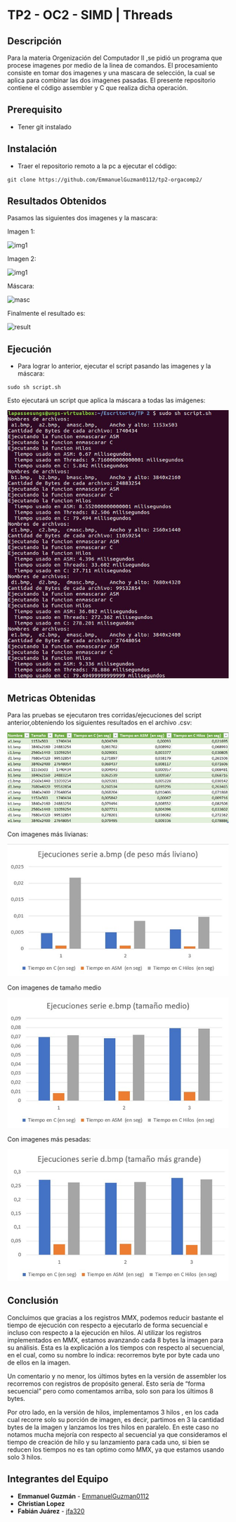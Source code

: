 # TP2 - OC2 - SIMD | Threads

## Descripción

Para la materia Orgenización del Computador II ,se pidió un programa que procese imagenes por medio de la linea de comandos. El procesamiento consiste en tomar dos imagenes y una mascara de selección, la cual se aplica para combinar las dos imagenes pasadas.
El presente repositorio contiene el código assembler y C que realiza dicha operación.


## Prerequisito
* Tener git instalado

## Instalación

* Traer el repositorio remoto a la pc a ejecutar el código:

```
git clone https://github.com/EmmanuelGuzman0112/tp2-orgacomp2/
```

## Resultados Obtenidos

Pasamos las siguientes dos imagenes y la mascara:

Imagen 1:

![img1](e1.bmp)


Imagen 2:

![img1](e2.bmp)


Máscara:

![masc](emasc.bmp)


Finalmente el resultado es:

![result](Resultados/_salida_asm.bmp)

## Ejecución
* Para lograr lo anterior, ejecutar el script pasando las imagenes y la máscara:
 
```
sudo sh script.sh
```
Esto ejecutará un script que aplica la máscara a todas las imágenes:

![ejecucion](Resultados/Screen_ejecucion.jpg)

## Metricas Obtenidas

Para las pruebas se ejecutaron tres corridas/ejecuciones del script anterior,obteniendo los siguientes resultados en el archivo .csv:

![result](Resultados/Tabla.jpg)

Con imagenes más livianas:

![result](/Resultados/Grafico_serie_A.jpg)


Con imagenes de tamaño medio

![result](Resultados/Grafico_serie_E.jpg)

Con imagenes más pesadas:

![result](Resultados/Grafico_serie_D.jpg)

## Conclusión

Concluimos que gracias a los registros MMX, podemos reducir bastante el tiempo de ejecución con respecto a ejecutarlo de forma secuencial e incluso con respecto a la ejecución en hilos. Al utilizar los registros implementados en MMX, estamos avanzando cada 8 bytes la imagen para su análisis. Esta es la explicación a los tiempos con respecto al secuencial, en el cual, como su nombre lo indica: recorremos byte por byte cada uno de ellos en la imagen. 

Un comentario y no menor, los últimos bytes en la versión de assembler los recorremos con registros de propósito general. Esto sería de “forma secuencial” pero como comentamos arriba, solo son para los últimos 8 bytes. 

Por otro lado, en la versión de hilos, implementamos 3 hilos , en los cada cual recorre solo su porción de imagen, es decir, partimos en 3 la cantidad bytes de la imagen y lanzamos los tres hilos en paralelo. En este caso no notamos mucha mejoría con respecto al secuencial ya que consideramos el tiempo de creación de hilo y su lanzamiento para cada uno, si bien se reducen los tiempos no es tan optimo como MMX, ya que estamos usando solo 3 hilos.

## Integrantes del Equipo

* **Emmanuel Guzmán** - [EmmanuelGuzman0112](https://github.com/EmmanuelGuzman0112)
* **Christian Lopez** 
* **Fabián Juárez** - [jfa320](https://github.com/jfa320)
